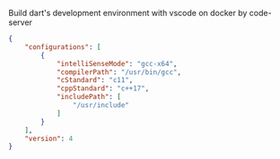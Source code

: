 Build dart's development environment with vscode on docker by code-server


```c_cpp_properties.json
{
    "configurations": [
        {
            "intelliSenseMode": "gcc-x64",
            "compilerPath": "/usr/bin/gcc",
            "cStandard": "c11",
            "cppStandard": "c++17",
            "includePath": [
                "/usr/include"
            ]
        }
    ],
    "version": 4
}
```

